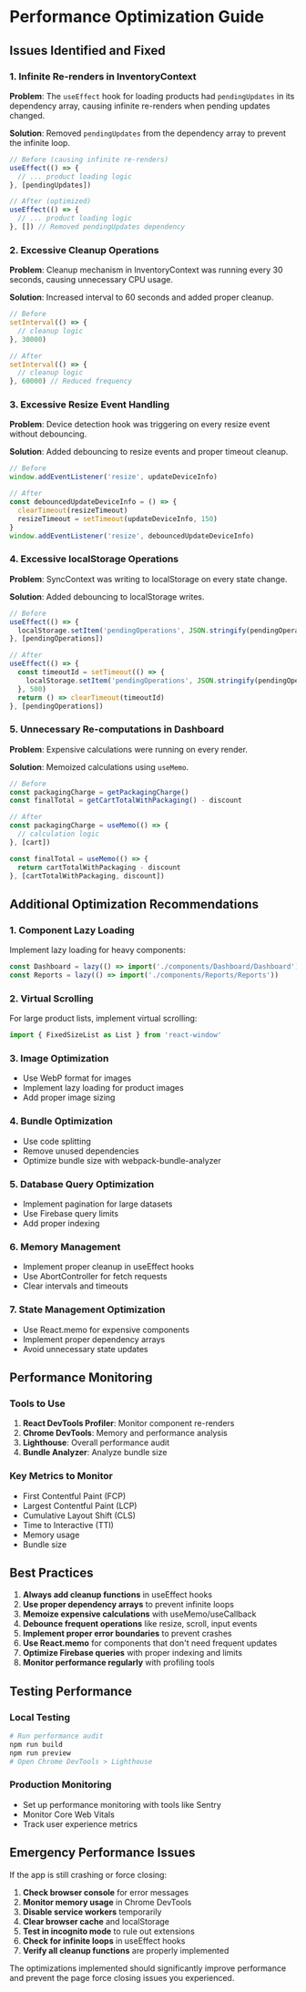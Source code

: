 # Performance Optimization Guide

## Issues Identified and Fixed

### 1. Infinite Re-renders in InventoryContext
**Problem**: The `useEffect` hook for loading products had `pendingUpdates` in its dependency array, causing infinite re-renders when pending updates changed.

**Solution**: Removed `pendingUpdates` from the dependency array to prevent the infinite loop.

```javascript
// Before (causing infinite re-renders)
useEffect(() => {
  // ... product loading logic
}, [pendingUpdates])

// After (optimized)
useEffect(() => {
  // ... product loading logic
}, []) // Removed pendingUpdates dependency
```

### 2. Excessive Cleanup Operations
**Problem**: Cleanup mechanism in InventoryContext was running every 30 seconds, causing unnecessary CPU usage.

**Solution**: Increased interval to 60 seconds and added proper cleanup.

```javascript
// Before
setInterval(() => {
  // cleanup logic
}, 30000)

// After
setInterval(() => {
  // cleanup logic
}, 60000) // Reduced frequency
```

### 3. Excessive Resize Event Handling
**Problem**: Device detection hook was triggering on every resize event without debouncing.

**Solution**: Added debouncing to resize events and proper timeout cleanup.

```javascript
// Before
window.addEventListener('resize', updateDeviceInfo)

// After
const debouncedUpdateDeviceInfo = () => {
  clearTimeout(resizeTimeout)
  resizeTimeout = setTimeout(updateDeviceInfo, 150)
}
window.addEventListener('resize', debouncedUpdateDeviceInfo)
```

### 4. Excessive localStorage Operations
**Problem**: SyncContext was writing to localStorage on every state change.

**Solution**: Added debouncing to localStorage writes.

```javascript
// Before
useEffect(() => {
  localStorage.setItem('pendingOperations', JSON.stringify(pendingOperations))
}, [pendingOperations])

// After
useEffect(() => {
  const timeoutId = setTimeout(() => {
    localStorage.setItem('pendingOperations', JSON.stringify(pendingOperations))
  }, 500)
  return () => clearTimeout(timeoutId)
}, [pendingOperations])
```

### 5. Unnecessary Re-computations in Dashboard
**Problem**: Expensive calculations were running on every render.

**Solution**: Memoized calculations using `useMemo`.

```javascript
// Before
const packagingCharge = getPackagingCharge()
const finalTotal = getCartTotalWithPackaging() - discount

// After
const packagingCharge = useMemo(() => {
  // calculation logic
}, [cart])

const finalTotal = useMemo(() => {
  return cartTotalWithPackaging - discount
}, [cartTotalWithPackaging, discount])
```

## Additional Optimization Recommendations

### 1. Component Lazy Loading
Implement lazy loading for heavy components:

```javascript
const Dashboard = lazy(() => import('./components/Dashboard/Dashboard'))
const Reports = lazy(() => import('./components/Reports/Reports'))
```

### 2. Virtual Scrolling
For large product lists, implement virtual scrolling:

```javascript
import { FixedSizeList as List } from 'react-window'
```

### 3. Image Optimization
- Use WebP format for images
- Implement lazy loading for product images
- Add proper image sizing

### 4. Bundle Optimization
- Use code splitting
- Remove unused dependencies
- Optimize bundle size with webpack-bundle-analyzer

### 5. Database Query Optimization
- Implement pagination for large datasets
- Use Firebase query limits
- Add proper indexing

### 6. Memory Management
- Implement proper cleanup in useEffect hooks
- Use AbortController for fetch requests
- Clear intervals and timeouts

### 7. State Management Optimization
- Use React.memo for expensive components
- Implement proper dependency arrays
- Avoid unnecessary state updates

## Performance Monitoring

### Tools to Use
1. **React DevTools Profiler**: Monitor component re-renders
2. **Chrome DevTools**: Memory and performance analysis
3. **Lighthouse**: Overall performance audit
4. **Bundle Analyzer**: Analyze bundle size

### Key Metrics to Monitor
- First Contentful Paint (FCP)
- Largest Contentful Paint (LCP)
- Cumulative Layout Shift (CLS)
- Time to Interactive (TTI)
- Memory usage
- Bundle size

## Best Practices

1. **Always add cleanup functions** in useEffect hooks
2. **Use proper dependency arrays** to prevent infinite loops
3. **Memoize expensive calculations** with useMemo/useCallback
4. **Debounce frequent operations** like resize, scroll, input events
5. **Implement proper error boundaries** to prevent crashes
6. **Use React.memo** for components that don't need frequent updates
7. **Optimize Firebase queries** with proper indexing and limits
8. **Monitor performance regularly** with profiling tools

## Testing Performance

### Local Testing
```bash
# Run performance audit
npm run build
npm run preview
# Open Chrome DevTools > Lighthouse
```

### Production Monitoring
- Set up performance monitoring with tools like Sentry
- Monitor Core Web Vitals
- Track user experience metrics

## Emergency Performance Issues

If the app is still crashing or force closing:

1. **Check browser console** for error messages
2. **Monitor memory usage** in Chrome DevTools
3. **Disable service workers** temporarily
4. **Clear browser cache** and localStorage
5. **Test in incognito mode** to rule out extensions
6. **Check for infinite loops** in useEffect hooks
7. **Verify all cleanup functions** are properly implemented

The optimizations implemented should significantly improve performance and prevent the page force closing issues you experienced.